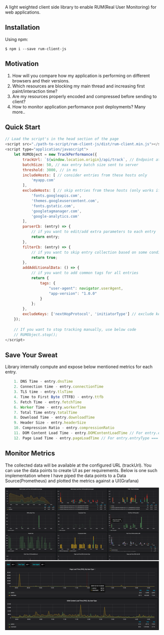 A light weighted client side library to enable RUM(Real User Monitoring) for web applications.

## Installation

Using npm:
```shell
$ npm i --save rum-client-js
```

## Motivation
1. How will you compare how my application is performing on different browsers and their versions.
2. Which resources are blocking my main thread and increasing first paint/interaction time?
3. Are my resources properly encoded and compressed before sending to client?
4. How to monitor application performance post deployments?
    Many more..

## Quick Start
```js
// Load the script's in the head section of the page
<script src="./path-to-script/rum-client-js/dist/rum-client.min.js"></script>
<script type="application/javascript">
    let RUMObject = new TrackPerformance({
        trackUrl: `${window.location.origin}/api/track`, // Endpoint at which collected data is sent
        batchSize: 50, // max entry batch size sent to server
        threshold: 3000, // in ms
        includeHosts: [ // consider entries from these hosts only
            'myapp.com'
        ],
        excludeHosts: [ // skip entries from these hosts (only works if includeHosts is not given)
            'fonts.googleapis.com',
            'themes.googleusercontent.com',
            'fonts.gstatic.com',
            'googletagmanager.com',
            'google-analytics.com'
        ],
        parserCb: (entry) => {
            // if you want to edit/add extra parameters to each entry
            return entry;
        },
        filterCb: (entry) => {
            // if you want to skip entry collection based on some condition
            return true;
        },
        addAdditionalData: () => {
            // if you want to add common tags for all entries
            return {
                tags: {
                    "user-agent": navigator.userAgent,
                    "app-version": "1.0.0"
                }
            };
        },
        excludeKeys: ['nextHopProtocol', 'initiatorType'] // exclude keys from each entry
    });

    // If you want to stop tracking manually, use below code
    // RUMObject.stop();
</script>
```
## Save Your Sweat
Library internally compute and expose below mentioned metrics for each entry.
```js
    1. DNS Time - entry.dnsTime
    2. Connection time - entry.connectionTime
    3. TLS time - entry.tlsTime
    4. Time to First Byte (TTFB) - entry.ttfb
    5. Fetch Time - entry.fetchTime
    6. Worker Time - entry.workerTime
    7. Total Time entry.totalTime
    8. Download Time - entry.downloadTime
    9. Header Size - entry.headerSize
    10. Compression Ratio - entry.compressionRatio
    11. DOM Content Load Time - entry.DOMContentLoadTime // For entry.entryType === "navigation"
    12. Page Load Time - entry.pageLoadTime // For entry.entryType === "navigation"
```

## Monitor Metrics
The collected data will be available at the configured URL (trackUrl). You can use the data points to create UI as per requirements. Below is one such implementation where I have piped the data points to a Data Source(Prometheus) and plotted the metrics against a UI(Grafana)

![Metrics](https://raw.githubusercontent.com/pushkar0108/rum-client-js/master/resources/metrics.jpg)
![Metrics](https://raw.githubusercontent.com/pushkar0108/rum-client-js/master/resources/metrics1.jpg)
